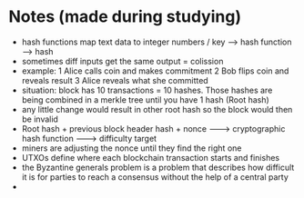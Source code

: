# Notes (made during studying)

- hash functions map text data to integer numbers / key  --> hash function  --> hash
- sometimes diff inputs get the same output = colission
- example: 1 Alice calls coin and makes commitment 2 Bob flips coin and reveals result 3 Alice reveals what she committed
- situation: block has 10 transactions = 10 hashes. Those hashes are being combined in a merkle tree until you have 1 hash (Root hash)
- any little change would result in other root hash so the block would then be invalid
- Root hash + previous block header hash + nonce ---> cryptographic hash function ---> difficulty target
- miners are adjusting the nonce until they find the right one
- UTXOs define where each blockchain transaction starts and finishes
- the Byzantine generals problem is a problem that describes how difficult it is for parties to reach a consensus without the help of a central party
- 




